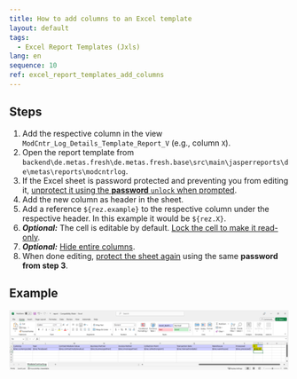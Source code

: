 ```yaml
---
title: How to add columns to an Excel template
layout: default
tags:  
  - Excel Report Templates (Jxls)
lang: en
sequence: 10
ref: excel_report_templates_add_columns
---
```


<!--
See original issue comment: https://github.com/metasfresh/me03/issues/16163#issuecomment-1695841844
-->

## Steps
1. Add the respective column in the view `ModCntr_Log_Details_Template_Report_V` (e.g., column `X`).
1. Open the report template from `backend\de.metas.fresh\de.metas.fresh.base\src\main\jasperreports\de\metas\reports\modcntrlog`.
1. If the Excel sheet is password protected and preventing you from editing it, [unprotect it using the **password** `unlock` when prompted](excel_report_protect_unprotect_sheet#unprotect-excel-sheet).
1. Add the new column as header in the sheet.
1. Add a reference `${rez.example}` to the respective column under the respective header. In this example it would be `${rez.X}`.
1. ***Optional:*** The cell is editable by default. [Lock the cell to make it read-only](excel_report_lock_cell_read-only).
1. ***Optional:*** [Hide entire columns](excel_report_hide_columns).
1. When done editing, [protect the sheet again](excel_report_protect_unprotect_sheet#protect-excel-sheet) using the same **password from step 3**.

## Example
<kbd><a href="assets/Excel report - Add column.png" title="Click to enlarge" target="\_blank"><img src="assets/Excel report - Add column.png" alt="Fig.: Screenshot of added column in Excel sheet"></a></kbd>

